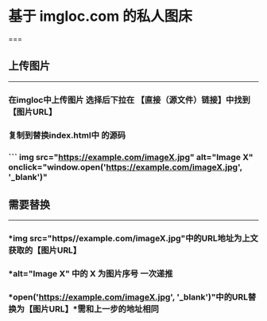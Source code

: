 # 基于 imgloc.com 的私人图床
===
## 上传图片
---
### 在imgloc中上传图片 选择后下拉在 【直接（源文件）链接】中找到【图片URL】
### 复制到替换index.html中   <!-- 中部内容 --> 的源码
### ``` img src="https://example.com/imageX.jpg" alt="Image X" onclick="window.open('https://example.com/imageX.jpg', '_blank')"
## 需要替换
---
### *img src="https//example.com/imageX.jpg"中的URL地址为上文获取的【图片URL】
### *alt="Image X" 中的 X 为图片序号 一次递推
### *open('https://example.com/imageX.jpg', '_blank')"中的URL替换为【图片URL】*需和上一步的地址相同
